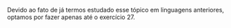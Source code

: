 Devido ao fato de já termos estudado esse tópico em linguagens anteriores, optamos por fazer apenas até o exercício 27.
